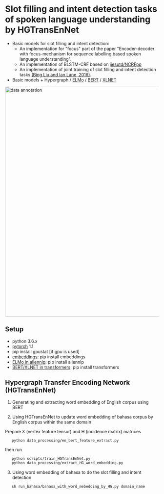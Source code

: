 # Slot filling and intent detection tasks of spoken language understanding by HGTransEnNet
 * Basic models for slot filling and intent detection:
   * An implementation for "focus" part of the paper "Encoder-decoder with focus-mechanism for sequence labelling based spoken language understanding".
   * An implementation of BLSTM-CRF based on [jiesutd/NCRFpp](https://github.com/jiesutd/NCRFpp/blob/master/model/crf.py)
   * An implementation of joint training of slot filling and intent detection tasks [(Bing Liu and Ian Lane, 2016)](https://arxiv.org/abs/1609.01454).
 * Basic models + Hypergraph / [ELMo](https://arxiv.org/abs/1802.05365) / [BERT](https://github.com/google-research/bert) / [XLNET](https://github.com/zihangdai/xlnet)
 
 <img src="./figs/data_annotation_ATIS.png" width="750" alt="data annotation"/>

## Setup
 * python 3.6.x
 * [pytorch](https://pytorch.org/) 1.1
 * pip install gpustat     [if gpu is used]
 * [embeddings](https://github.com/vzhong/embeddings): pip install embeddings
 * [ELMo in allennlp](https://github.com/allenai/allennlp): pip install allennlp
 * [BERT/XLNET in transformers](https://github.com/huggingface/transformers): pip install transformers
 
 
## Hypergraph Transfer Encoding Network (HGTransEnNet)
 1. Generating and extracting word embedding of English corpus using BERT

 2. Using HGTransEnNet to update word embedding of bahasa corpus by English corpus within the same domain
    
 Prepare X (vertex feature tensor) and H (incidence matrix) matrices
 ```shell script
    python data_processing/en_bert_feature_extract.py
 ``` 

 then run
    
 ```sh
    python scripts/train_HGTransEnNet.py
    python data_processing/extract_HG_word_embedding.py
 ```

 3. Using word embedding of bahasa to do the slot filling and intent detection
 ```shell script
    sh run_bahasa/bahasa_with_word_mebedding_by_HG.py domain_name
 ```

